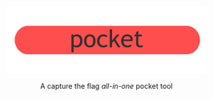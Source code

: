 <!-- PROJECT LOGO -->
<br />
<p align="center">
    <img src="docs/images/pocket.png" alt="Logo" width="400px">

  <!-- <h3 align="center">Pocket</h3> -->

  <p align="center">
    A capture the flag <em>all-in-one</em> pocket tool
    <br />
  </p>
</p>
